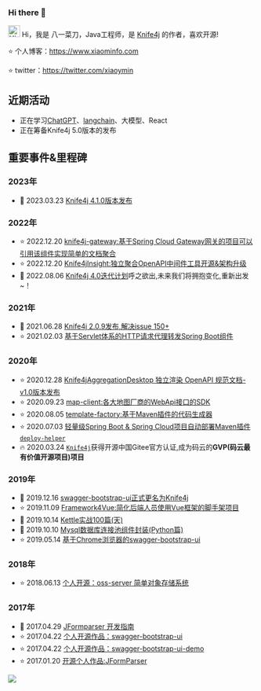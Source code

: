 ### Hi there 👋

<!--
**xiaoymin/xiaoymin** is a ✨ _special_ ✨ repository because its `README.md` (this file) appears on your GitHub profile.

Here are some ideas to get you started:

- 🔭 I’m currently working on ...
- 🌱 I’m currently learning ...
- 👯 I’m looking to collaborate on ...
- 🤔 I’m looking for help with ...
- 💬 Ask me about ...
- 📫 How to reach me: ...
- 😄 Pronouns: ...
- ⚡ Fun fact: ...
-->

<img src='https://qpluspicture.oss-cn-beijing.aliyuncs.com/6LjjQA/Hi.gif' alt='Hi' width="24"/> Hi，我是 八一菜刀，Java工程师，是 [Knife4j](https://doc.xiaominfo.com/) 的作者，喜欢开源!

⭐️ 个人博客：https://www.xiaominfo.com

⭐️ twitter：https://twitter.com/xiaoymin

## 近期活动

- 正在学习[ChatGPT](https://www.xiaominfo.com/chatgpt)、[langchain](http://localhost:3000/langchain)、大模型、React
- 正在筹备Knife4j 5.0版本的发布

## 重要事件&里程碑

### 2023年

- 📝 2023.03.23 [Knife4j 4.1.0版本发布](https://www.oschina.net/news/233801/knife4j-4-1-0-released)

### 2022年

- ⭐️ 2022.12.20 [knife4j-gateway:基于Spring Cloud Gateway网关的项目可以引用该组件实现简单的文档聚合](https://doc.xiaominfo.com/docs/middleware-sources/spring-cloud-gateway/spring-gateway-introduction)
- ⭐️ 2022.12.20 [Knife4jInsight:独立聚合OpenAPI中间件工具开源&架构升级](https://doc.xiaominfo.com/docs/middleware-sources/desktop-introduction) 
- 📝 2022.08.06 [Knife4j 4.0迭代计划](https://doc.xiaominfo.com/docs/v4)呼之欲出,未来我们将拥抱变化,重新出发~！


### 2021年

- 📝 2021.06.28 [Knife4j 2.0.9发布,解决issue 150+](https://doc.xiaominfo.com/docs/changelog/x/2021-06-28-knife4j-2.0.9-issue)
- ⭐️ 2021.02.03 [基于Servlet体系的HTTP请求代理转发Spring Boot组件](http://www.xiaominfo.com/opensource/作品简介/2021-02-03-spring-boot-servlet-gateway)


### 2020年

- ⭐️ 2020.12.28 [Knife4jAggregationDesktop 独立渲染 OpenAPI 规范文档-v1.0版本发布](http://www.xiaominfo.com/opensource/作品简介/2020-12-28-knife4j-aggregation-desktop-open)
- ⭐️ 2020.09.23 [map-client:各大地图厂商的WebApi接口的SDK](http://www.xiaominfo.com/opensource/作品简介/2020-09-23-map-client-open)
- ⭐️ 2020.08.05 [template-factory:基于Maven插件的代码生成器](http://www.xiaominfo.com/opensource/作品简介/2020-08-05-code-generator-open) 
- ⭐️ 2020.07.03 [轻量级Spring Boot & Spring Cloud项目自动部署Maven插件`deploy-helper`](http://www.xiaominfo.com/opensource/作品简介/2020-07-03-spring-boot-plugin-deploy)
- 🔥 2020.03.24 [`Knife4j`](https://github.com/xiaoymin/knife4j)获得开源中国Gitee官方认证,成为码云的**GVP(码云最有价值开源项目)项目**

### 2019年

- 🎄 2019.12.16 [swagger-bootstrap-ui正式更名为Knife4j](https://doc.xiaominfo.com)
- ⭐️ 2019.11.09 [Framework4Vue:简化后端人员使用Vue框架的脚手架项目](http://www.xiaominfo.com/opensource/作品简介/2019-11-09-frameword-front-vue-open)
- 📝 2019.10.14 [Kettle实战100篇(天)](http://www.xiaominfo.com/opensource/作品简介/2019-10-14-kettle-inaction-100)
- 📝 2019.10.10 [Mysql数据库连接池组件封装(Python篇)](http://www.xiaominfo.com/opensource/作品简介/2019-10-10-python-dbheler-open)
- ⭐️ 2019.05.14 [基于Chrome浏览器的swagger-bootstrap-ui](http://www.xiaominfo.com/opensource/作品简介/2019-05-14-swagger-bootstrap-ui-chrome-plugin-open)

### 2018年

- ⭐️ 2018.06.13 [个人开源：oss-server 简单对象存储系统](http://www.xiaominfo.com/opensource/作品简介/2018-06-13-oss-server-open)

### 2017年

- 📝 2017.04.29 [JFormparser 开发指南](http://www.xiaominfo.com/opensource/作品简介/2017-04-29-jformparser-guide)
- ⭐️ 2017.04.22 [个人开源作品：swagger-bootstrap-ui](http://www.xiaominfo.com/opensource/作品简介/2017-04-22-swagger-bootstrap-ui-open)
- ⭐️ 2017.04.22 [个人开源作品：swagger-bootstrap-ui-demo](http://www.xiaominfo.com/opensource/作品简介/2017-04-22-swagger-bootstrap-ui-demo-open)
- ⭐️ 2017.01.20 [开源个人作品:JFormParser](http://www.xiaominfo.com/opensource/作品简介/2017-01-20-jformparser-open)


![](https://github-readme-stats.vercel.app/api?username=xiaoymin)
